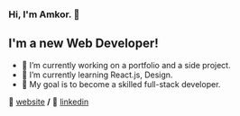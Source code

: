 ### Hi, I'm Amkor. 👋

## I'm a new Web Developer!

- 🔭 I’m currently working on a portfolio and a side project.
- 🌱 I’m currently learning React.js, Design.
- 🌈 My goal is to become a skilled full-stack developer.


🏡 [website][website] **/**
👔 [linkedin][linkedin]

[website]: https://kimhscom.github.io
[linkedin]: https://www.linkedin.com/in/kimhscom
